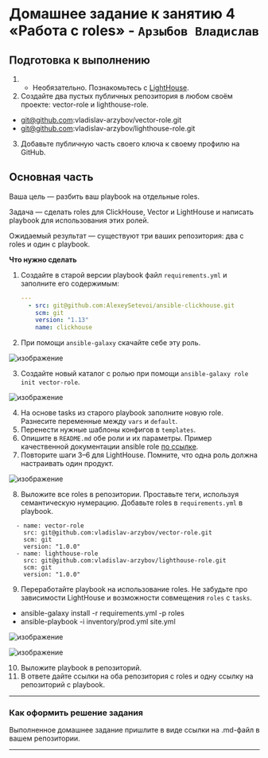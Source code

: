 # Домашнее задание к занятию 4 «Работа с roles» - `Арзыбов Владислав`

## Подготовка к выполнению

1. * Необязательно. Познакомьтесь с [LightHouse](https://youtu.be/ymlrNlaHzIY?t=929).
2. Создайте два пустых публичных репозитория в любом своём проекте: vector-role и lighthouse-role.

- git@github.com:vladislav-arzybov/vector-role.git
- git@github.com:vladislav-arzybov/lighthouse-role.git

3. Добавьте публичную часть своего ключа к своему профилю на GitHub.

## Основная часть

Ваша цель — разбить ваш playbook на отдельные roles. 

Задача — сделать roles для ClickHouse, Vector и LightHouse и написать playbook для использования этих ролей. 

Ожидаемый результат — существуют три ваших репозитория: два с roles и один с playbook.

**Что нужно сделать**

1. Создайте в старой версии playbook файл `requirements.yml` и заполните его содержимым:

   ```yaml
   ---
     - src: git@github.com:AlexeySetevoi/ansible-clickhouse.git
       scm: git
       version: "1.13"
       name: clickhouse 
   ```

2. При помощи `ansible-galaxy` скачайте себе эту роль.

![изображение](https://github.com/user-attachments/assets/81fc4e3b-42bc-4f5c-9b30-02f26c6309cf)

3. Создайте новый каталог с ролью при помощи `ansible-galaxy role init vector-role`.

![изображение](https://github.com/user-attachments/assets/43afb532-e91e-40be-939c-a81a9b0d52d4)

4. На основе tasks из старого playbook заполните новую role. Разнесите переменные между `vars` и `default`. 
5. Перенести нужные шаблоны конфигов в `templates`.
6. Опишите в `README.md` обе роли и их параметры. Пример качественной документации ansible role [по ссылке](https://github.com/cloudalchemy/ansible-prometheus).
7. Повторите шаги 3–6 для LightHouse. Помните, что одна роль должна настраивать один продукт.

![изображение](https://github.com/user-attachments/assets/e473b03f-5fcc-4ddf-9ece-74599c426852)

8. Выложите все roles в репозитории. Проставьте теги, используя семантическую нумерацию. Добавьте roles в `requirements.yml` в playbook.

```
  - name: vector-role
    src: git@github.com:vladislav-arzybov/vector-role.git
    scm: git
    version: "1.0.0"
  - name: lighthouse-role
    src: git@github.com:vladislav-arzybov/lighthouse-role.git
    scm: git
    version: "1.0.0"
```

9. Переработайте playbook на использование roles. Не забудьте про зависимости LightHouse и возможности совмещения `roles` с `tasks`.

- ansible-galaxy install -r requirements.yml -p roles
- ansible-playbook -i inventory/prod.yml site.yml

![изображение](https://github.com/user-attachments/assets/07b1ead9-19fa-44c4-845e-e6127232eaee)

![изображение](https://github.com/user-attachments/assets/9409863f-4a8e-4601-bc9d-6ee0d766948c)

10. Выложите playbook в репозиторий.
11. В ответе дайте ссылки на оба репозитория с roles и одну ссылку на репозиторий с playbook.

---

### Как оформить решение задания

Выполненное домашнее задание пришлите в виде ссылки на .md-файл в вашем репозитории.

---
